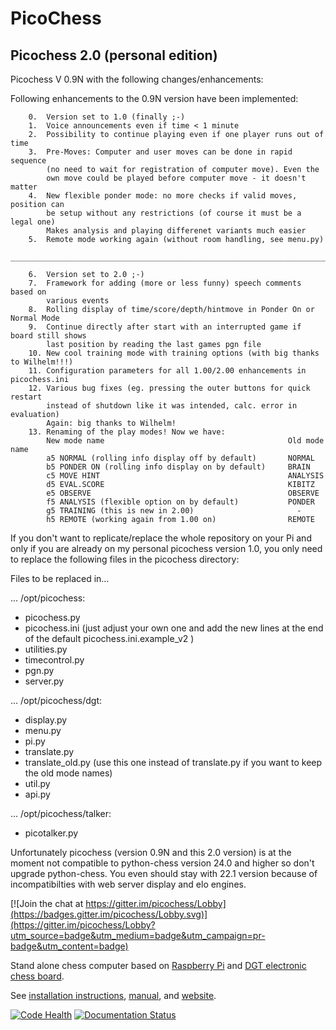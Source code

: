 PicoChess
=========

Picochess 2.0 (personal edition) 
--------------------------------
Picochess V 0.9N with the following changes/enhancements: 

Following enhancements to the 0.9N version have been implemented:

        0.  Version set to 1.0 (finally ;-)
        1.  Voice announcements even if time < 1 minute
        2.  Possibility to continue playing even if one player runs out of time
        3.  Pre-Moves: Computer and user moves can be done in rapid sequence
            (no need to wait for registration of computer move). Even the
            own move could be played before computer move - it doesn't matter
        4.  New flexible ponder mode: no more checks if valid moves, position can
            be setup without any restrictions (of course it must be a legal one)
            Makes analysis and playing differenet variants much easier
        5.  Remote mode working again (without room handling, see menu.py)
        __________________________________________________________________________ 
        
        6.  Version set to 2.0 ;-)
        7.  Framework for adding (more or less funny) speech comments based on
            various events
        8.  Rolling display of time/score/depth/hintmove in Ponder On or Normal Mode
        9.  Continue directly after start with an interrupted game if board still shows
            last position by reading the last games pgn file
        10. New cool training mode with training options (with big thanks to Wilhelm!!!)
        11. Configuration parameters for all 1.00/2.00 enhancements in picochess.ini
        12. Various bug fixes (eg. pressing the outer buttons for quick restart
            instead of shutdown like it was intended, calc. error in evaluation)
            Again: big thanks to Wilhelm!
        13. Renaming of the play modes! Now we have:
            New mode name                                         Old mode name
            a5 NORMAL (rolling info display off by default)       NORMAL
            b5 PONDER ON (rolling info display on by default)     BRAIN
            c5 MOVE HINT                                          ANALYSIS
            d5 EVAL.SCORE                                         KIBITZ
            e5 OBSERVE                                            OBSERVE
            f5 ANALYSIS (flexible option on by default)           PONDER
            g5 TRAINING (this is new in 2.00)                       -
            h5 REMOTE (working again from 1.00 on)                REMOTE


If you don't want to replicate/replace the whole repository on your Pi and only if you are already on my personal picochess version 1.0, you only need to replace the following files in the picochess directory:

Files to be replaced in…

... /opt/picochess:
- picochess.py
- picochess.ini  (just adjust your own one and add the new lines at the end of the default picochess.ini.example_v2 )
- utilities.py
- timecontrol.py
- pgn.py
- server.py

… /opt/picochess/dgt:
- display.py
- menu.py
- pi.py
- translate.py
- translate_old.py (use this one instead of translate.py if you want to keep the old mode names)
- util.py
- api.py

… /opt/picochess/talker:
- picotalker.py

Unfortunately picochess (version 0.9N and this 2.0 version) is at the moment not compatible to python-chess version 24.0 and higher so don't upgrade python-chess.
You even should stay with 22.1 version because of incompatibilties with web server display and elo engines.  
 

[![Join the chat at https://gitter.im/picochess/Lobby](https://badges.gitter.im/picochess/Lobby.svg)](https://gitter.im/picochess/Lobby?utm_source=badge&utm_medium=badge&utm_campaign=pr-badge&utm_content=badge)

Stand alone chess computer based on [Raspberry Pi](http://www.raspberrypi.org/) and [DGT electronic chess board](http://www.dgtprojects.com/index.php/products/electronic-boards).

See [installation instructions](http://docs.picochess.org/en/latest/installation.html), [manual](http://docs.picochess.org), and [website](http://www.picochess.org).

[![Code Health](https://landscape.io/github/jromang/picochess/master/landscape.png)](https://landscape.io/github/jromang/picochess/master) [![Documentation Status](https://readthedocs.org/projects/picochess/badge/?version=latest)](https://readthedocs.org/projects/picochess/?badge=latest)
